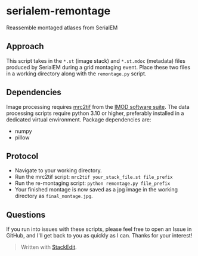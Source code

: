 
# serialem-remontage
Reassemble montaged atlases from SerialEM

## Approach

This script takes in the `*.st` (image stack) and `*.st.mdoc` (metadata) files produced by SerialEM during a grid montaging event.  Place these two files in a working directory along with the `remontage.py` script.


## Dependencies

Image processing requires [mrc2tif](https://bio3d.colorado.edu/imod/doc/man/mrc2tif.html) from the [IMOD software suite](https://bio3d.colorado.edu/imod/).  The data processing scripts require python 3.10 or higher, preferably installed in a dedicated virtual environment. Package dependencies are:
 - numpy
 - pillow

## Protocol

 - Navigate to your working directory.
 - Run the mrc2tif script:
`mrc2tif your_stack_file.st file_prefix` 
 - Run the re-montaging script:
`python remontage.py file_prefix`
 - Your finished montage is now saved as a jpg image in the working directory as `final_montage.jpg`.

## Questions

If you run into issues with these scripts, please feel free to open an Issue in GitHub, and I'll get back to you as quickly as I can.  Thanks for your interest!

> Written with [StackEdit](https://stackedit.io/).
